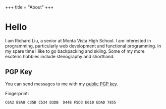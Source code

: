 +++
title = "About"
+++

# Hello

I am Richard Liu, a senior at Monta Vista High School. I am interested in
programming, particularly web development and functional programming. In my
spare time I like to go backpacking and skiing. Some of my more esoteric hobbies
include stenography and shorthand.

## PGP Key

You can send messages to me with my [public PGP key](/public.pgp).

Fingerprint:
```
C6A2 BBA8 C35B C534 D3DB  D44B F5D3 E010 EDAD 7855
```
